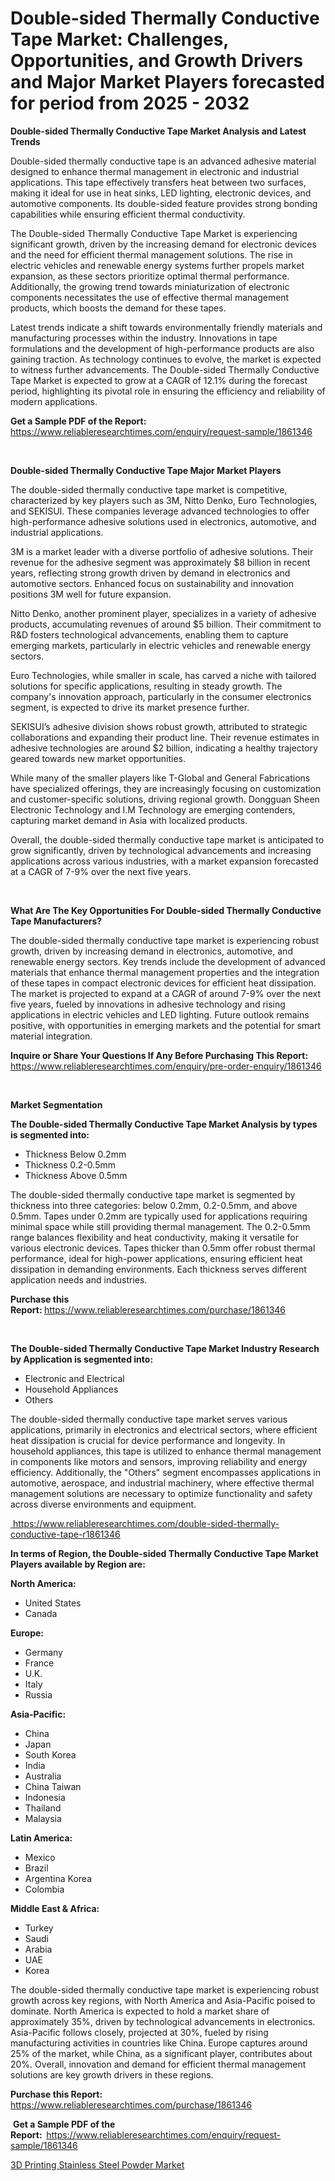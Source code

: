 <p><h1>Double-sided Thermally Conductive Tape Market: Challenges, Opportunities, and Growth Drivers and Major Market Players forecasted for period from 2025 - 2032</h1></p><p><strong>Double-sided Thermally Conductive Tape Market Analysis and Latest Trends</strong></p>
<p><p>Double-sided thermally conductive tape is an advanced adhesive material designed to enhance thermal management in electronic and industrial applications. This tape effectively transfers heat between two surfaces, making it ideal for use in heat sinks, LED lighting, electronic devices, and automotive components. Its double-sided feature provides strong bonding capabilities while ensuring efficient thermal conductivity.</p><p>The Double-sided Thermally Conductive Tape Market is experiencing significant growth, driven by the increasing demand for electronic devices and the need for efficient thermal management solutions. The rise in electric vehicles and renewable energy systems further propels market expansion, as these sectors prioritize optimal thermal performance. Additionally, the growing trend towards miniaturization of electronic components necessitates the use of effective thermal management products, which boosts the demand for these tapes.</p><p>Latest trends indicate a shift towards environmentally friendly materials and manufacturing processes within the industry. Innovations in tape formulations and the development of high-performance products are also gaining traction. As technology continues to evolve, the market is expected to witness further advancements. The Double-sided Thermally Conductive Tape Market is expected to grow at a CAGR of 12.1% during the forecast period, highlighting its pivotal role in ensuring the efficiency and reliability of modern applications.</p></p>
<p><strong>Get a Sample PDF of the Report:&nbsp;</strong> <a href="https://www.reliableresearchtimes.com/enquiry/request-sample/1861346?utm_campaign=3326&utm_medium=2&utm_source=Github&utm_content=ia&utm_term=03042025&utm_id=double-sided-thermally-conductive-tape">https://www.reliableresearchtimes.com/enquiry/request-sample/1861346</a></p>
<p>&nbsp;</p>
<p><strong>Double-sided Thermally Conductive Tape Major Market Players</strong></p>
<p><p>The double-sided thermally conductive tape market is competitive, characterized by key players such as 3M, Nitto Denko, Euro Technologies, and SEKISUI. These companies leverage advanced technologies to offer high-performance adhesive solutions used in electronics, automotive, and industrial applications.</p><p>3M is a market leader with a diverse portfolio of adhesive solutions. Their revenue for the adhesive segment was approximately $8 billion in recent years, reflecting strong growth driven by demand in electronics and automotive sectors. Enhanced focus on sustainability and innovation positions 3M well for future expansion.</p><p>Nitto Denko, another prominent player, specializes in a variety of adhesive products, accumulating revenues of around $5 billion. Their commitment to R&D fosters technological advancements, enabling them to capture emerging markets, particularly in electric vehicles and renewable energy sectors.</p><p>Euro Technologies, while smaller in scale, has carved a niche with tailored solutions for specific applications, resulting in steady growth. The company's innovation approach, particularly in the consumer electronics segment, is expected to drive its market presence further.</p><p>SEKISUI’s adhesive division shows robust growth, attributed to strategic collaborations and expanding their product line. Their revenue estimates in adhesive technologies are around $2 billion, indicating a healthy trajectory geared towards new market opportunities.</p><p>While many of the smaller players like T-Global and General Fabrications have specialized offerings, they are increasingly focusing on customization and customer-specific solutions, driving regional growth. Dongguan Sheen Electronic Technology and I.M Technology are emerging contenders, capturing market demand in Asia with localized products.</p><p>Overall, the double-sided thermally conductive tape market is anticipated to grow significantly, driven by technological advancements and increasing applications across various industries, with a market expansion forecasted at a CAGR of 7-9% over the next five years.</p></p>
<p>&nbsp;</p>
<p><strong>What Are The Key Opportunities For Double-sided Thermally Conductive Tape Manufacturers?</strong></p>
<p><p>The double-sided thermally conductive tape market is experiencing robust growth, driven by increasing demand in electronics, automotive, and renewable energy sectors. Key trends include the development of advanced materials that enhance thermal management properties and the integration of these tapes in compact electronic devices for efficient heat dissipation. The market is projected to expand at a CAGR of around 7-9% over the next five years, fueled by innovations in adhesive technology and rising applications in electric vehicles and LED lighting. Future outlook remains positive, with opportunities in emerging markets and the potential for smart material integration.</p></p>
<p><strong>Inquire or Share Your Questions If Any Before Purchasing This Report:</strong> <a href="https://www.reliableresearchtimes.com/enquiry/pre-order-enquiry/1861346?utm_campaign=3326&utm_medium=2&utm_source=Github&utm_content=ia&utm_term=03042025&utm_id=double-sided-thermally-conductive-tape">https://www.reliableresearchtimes.com/enquiry/pre-order-enquiry/1861346</a></p>
<p>&nbsp;</p>
<p><strong>Market Segmentation</strong></p>
<p><strong>The Double-sided Thermally Conductive Tape Market Analysis by types is segmented into:</strong></p>
<p><ul><li>Thickness Below 0.2mm</li><li>Thickness 0.2-0.5mm</li><li>Thickness Above 0.5mm</li></ul></p>
<p><p>The double-sided thermally conductive tape market is segmented by thickness into three categories: below 0.2mm, 0.2-0.5mm, and above 0.5mm. Tapes under 0.2mm are typically used for applications requiring minimal space while still providing thermal management. The 0.2-0.5mm range balances flexibility and heat conductivity, making it versatile for various electronic devices. Tapes thicker than 0.5mm offer robust thermal performance, ideal for high-power applications, ensuring efficient heat dissipation in demanding environments. Each thickness serves different application needs and industries.</p></p>
<p><strong>Purchase this Report:&nbsp;</strong><a href="https://www.reliableresearchtimes.com/purchase/1861346?utm_campaign=3326&utm_medium=2&utm_source=Github&utm_content=ia&utm_term=03042025&utm_id=double-sided-thermally-conductive-tape">https://www.reliableresearchtimes.com/purchase/1861346</a></p>
<p>&nbsp;</p>
<p><strong>The Double-sided Thermally Conductive Tape Market Industry Research by Application is segmented into:</strong></p>
<p><ul><li>Electronic and Electrical</li><li>Household Appliances</li><li>Others</li></ul></p>
<p><p>The double-sided thermally conductive tape market serves various applications, primarily in electronics and electrical sectors, where efficient heat dissipation is crucial for device performance and longevity. In household appliances, this tape is utilized to enhance thermal management in components like motors and sensors, improving reliability and energy efficiency. Additionally, the "Others" segment encompasses applications in automotive, aerospace, and industrial machinery, where effective thermal management solutions are necessary to optimize functionality and safety across diverse environments and equipment.</p></p>
<p><a href="https://www.reliableresearchtimes.com/double-sided-thermally-conductive-tape-r1861346?utm_campaign=3326&utm_medium=2&utm_source=Github&utm_content=ia&utm_term=03042025&utm_id=double-sided-thermally-conductive-tape">&nbsp;https://www.reliableresearchtimes.com/double-sided-thermally-conductive-tape-r1861346</a></p>
<p><strong>In terms of Region, the Double-sided Thermally Conductive Tape Market Players available by Region are:</strong></p>
<p>
    <p> <strong> North America: </strong>
        <ul>
            <li>United States</li>
            <li>Canada</li>
        </ul>
        </p> 
    <p> <strong> Europe: </strong>
        <ul>
            <li>Germany</li>
            <li>France</li>
            <li>U.K.</li>
            <li>Italy</li>
            <li>Russia</li>
        </ul>
        </p> 
    <p> <strong> Asia-Pacific: </strong>
        <ul>
            <li>China</li>
            <li>Japan</li>
            <li>South Korea</li>
            <li>India</li>
            <li>Australia</li>
            <li>China Taiwan</li>
            <li>Indonesia</li>
            <li>Thailand</li>
            <li>Malaysia</li>
        </ul>
        </p> 
    <p> <strong> Latin America: </strong>
        <ul>
            <li>Mexico</li>
            <li>Brazil</li>
            <li>Argentina Korea</li>
            <li>Colombia</li>
        </ul>
        </p> 
    <p> <strong> Middle East & Africa: </strong>
        <ul>
            <li>Turkey</li>
            <li>Saudi</li>
            <li>Arabia</li>
            <li>UAE</li>
            <li>Korea</li>
        </ul>
    </p>
    </p>
<p><p>The double-sided thermally conductive tape market is experiencing robust growth across key regions, with North America and Asia-Pacific poised to dominate. North America is expected to hold a market share of approximately 35%, driven by technological advancements in electronics. Asia-Pacific follows closely, projected at 30%, fueled by rising manufacturing activities in countries like China. Europe captures around 25% of the market, while China, as a significant player, contributes about 20%. Overall, innovation and demand for efficient thermal management solutions are key growth drivers in these regions.</p></p>
<p><strong>Purchase this Report: </strong><a href="https://www.reliableresearchtimes.com/purchase/1861346?utm_campaign=3326&utm_medium=2&utm_source=Github&utm_content=ia&utm_term=03042025&utm_id=double-sided-thermally-conductive-tape">https://www.reliableresearchtimes.com/purchase/1861346</a></p>
<p>&nbsp;<strong>Get a Sample PDF of the Report:&nbsp;&nbsp;</strong><a href="https://www.reliableresearchtimes.com/enquiry/request-sample/1861346?utm_campaign=3326&utm_medium=2&utm_source=Github&utm_content=ia&utm_term=03042025&utm_id=double-sided-thermally-conductive-tape">https://www.reliableresearchtimes.com/enquiry/request-sample/1861346</a></p>
<p><strong></strong></p>
<p><p><a href="https://github.com/cobinaydin13/Market-Research-Report-List-1/blob/main/3d-printing-stainless-steel-powder-market.md?utm_campaign=3326&utm_medium=2&utm_source=Github&utm_content=ia&utm_term=03042025&utm_id=double-sided-thermally-conductive-tape">3D Printing Stainless Steel Powder Market</a></p></p>